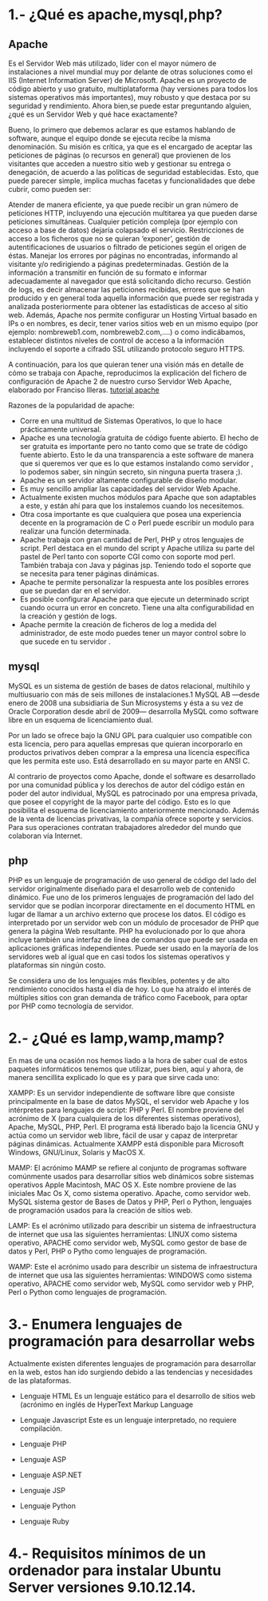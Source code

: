 # 1.- ¿Qué es apache,mysql,php?

## Apache
Es el Servidor Web más utilizado, líder con el mayor número de instalaciones a nivel mundial muy por delante de otras soluciones como el IIS (Internet Information Server) de Microsoft. Apache es un proyecto de código abierto y uso gratuito, multiplataforma (hay versiones para todos los sistemas operativos más importantes), muy robusto y que destaca por su seguridad y rendimiento.
Ahora bien,se puede estar preguntando alguien, ¿qué es un Servidor Web y qué hace exactamente?

Bueno, lo primero que debemos aclarar es que estamos hablando de software, aunque el equipo donde se ejecuta recibe la misma denominación. Su misión es crítica, ya que es el encargado de aceptar las peticiones de páginas (o recursos en general) que provienen de los visitantes que acceden a nuestro sitio web y gestionar su entrega o denegación, de acuerdo a las políticas de seguridad establecidas. Esto, que puede parecer simple, implica muchas facetas y funcionalidades que debe cubrir, como pueden ser:

Atender de manera eficiente, ya que puede recibir un gran número de peticiones HTTP, incluyendo una ejecución multitarea ya que pueden darse peticiones simultáneas. Cualquier petición compleja (por ejemplo con acceso a base de datos) dejaría colapsado el servicio.
Restricciones de acceso a los ficheros que no se quieran ‘exponer’, gestión de autentificaciones de usuarios o filtrado de peticiones según el origen de éstas.
Manejar los errores por páginas no encontradas, informando al visitante y/o redirigiendo a páginas predeterminadas.
Gestión de la información a transmitir en función de su formato e informar adecuadamente al navegador que está solicitando dicho recurso.
Gestión de logs, es decir almacenar las peticiones recibidas, errores que se han producido y en general toda aquella información que puede ser registrada y analizada posteriormente para obtener las estadísticas de acceso al sitio web.
Además, Apache nos permite configurar un Hosting Virtual basado en IPs o en nombres, es decir, tener varios sitios web en un mismo equipo (por ejemplo: nombreweb1.com, nombreweb2.com,….) o como indicábamos, establecer distintos niveles de control de acceso a la información incluyendo el soporte a cifrado SSL utilizando protocolo seguro HTTPS.

A continuación, para los que quieran tener una visión más en detalle de cómo se trabaja con Apache, reproducimos la explicación del fichero de configuración de Apache 2 de nuestro curso Servidor Web Apache, elaborado por Franciso Illeras. 
[tutorial apache](http://www.digitallearning.es/curso-apache-servidor-web.html)

Razones de la popularidad de apache:
- Corre en una multitud de Sistemas Operativos, lo que lo hace prácticamente universal.
- Apache es una tecnología gratuita de código fuente abierto. El hecho de ser gratuita es importante pero no tanto como que se trate de código fuente abierto. Esto le da una transparencia a este software de manera que si queremos ver que es lo que estamos instalando como servidor , lo podemos saber, sin ningún secreto, sin ninguna puerta trasera ;).
- Apache es un servidor altamente configurable de diseño modular. 
- Es muy sencillo ampliar las capacidades del servidor Web Apache. 
- Actualmente existen muchos módulos para Apache que son adaptables a este, y están ahí para que los instalemos cuando los necesitemos. 
- Otra cosa importante es que cualquiera que posea una experiencia decente en la programación de C o Perl puede escribir un modulo para realizar una función determinada.
- Apache trabaja con gran cantidad de Perl, PHP y otros lenguajes de script. Perl destaca en el mundo del script y Apache utiliza su parte del pastel de Perl tanto con soporte CGI como con soporte mod perl. También trabaja con Java y páginas jsp. Teniendo todo el soporte que se necesita para tener páginas dinámicas.
- Apache te permite personalizar la respuesta ante los posibles errores que se puedan dar en el servidor. 
- Es posible configurar Apache para que ejecute un determinado script cuando ocurra un error en concreto.
Tiene una alta configurabilidad en la creación y gestión de logs. 
- Apache permite la creación de ficheros de log a medida del administrador, de este modo puedes tener un mayor control sobre lo que sucede en tu servidor .

## mysql
MySQL es un sistema de gestión de bases de datos relacional, multihilo y multiusuario con más de seis millones de instalaciones.1 MySQL AB —desde enero de 2008 una subsidiaria de Sun Microsystems y ésta a su vez de Oracle Corporation desde abril de 2009— desarrolla MySQL como software libre en un esquema de licenciamiento dual.

Por un lado se ofrece bajo la GNU GPL para cualquier uso compatible con esta licencia, pero para aquellas empresas que quieran incorporarlo en productos privativos deben comprar a la empresa una licencia específica que les permita este uso. Está desarrollado en su mayor parte en ANSI C.

Al contrario de proyectos como Apache, donde el software es desarrollado por una comunidad pública y los derechos de autor del código están en poder del autor individual, MySQL es patrocinado por una empresa privada, que posee el copyright de la mayor parte del código. Esto es lo que posibilita el esquema de licenciamiento anteriormente mencionado. Además de la venta de licencias privativas, la compañía ofrece soporte y servicios. Para sus operaciones contratan trabajadores alrededor del mundo que colaboran vía Internet. 

## php

PHP es un lenguaje de programación de uso general de código del lado del servidor originalmente diseñado para el desarrollo web de contenido dinámico. Fue uno de los primeros lenguajes de programación del lado del servidor que se podían incorporar directamente en el documento HTML en lugar de llamar a un archivo externo que procese los datos. El código es interpretado por un servidor web con un módulo de procesador de PHP que genera la página Web resultante. PHP ha evolucionado por lo que ahora incluye también una interfaz de línea de comandos que puede ser usada en aplicaciones gráficas independientes. Puede ser usado en la mayoría de los servidores web al igual que en casi todos los sistemas operativos y plataformas sin ningún costo.

Se considera uno de los lenguajes más flexibles, potentes y de alto rendimiento conocidos hasta el día de hoy. Lo que ha atraído el interés de múltiples sitios con gran demanda de tráfico como Facebook, para optar por PHP como tecnología de servidor.

# 2.- ¿Qué es lamp,wamp,mamp?

En mas de una ocasión nos hemos liado a la hora de saber cual de estos paquetes informáticos tenemos que utilizar, pues bien, aquí y ahora, de manera sencillita explicado lo que es y para que sirve cada uno:


XAMPP:  Es un servidor independiente de software libre que consiste principalmente en la base de datos MySQL, el servidor web Apache y los intérpretes para lenguajes de script: PHP y Perl. El nombre proviene del acrónimo de X (para cualquiera de los diferentes sistemas operativos), Apache, MySQL, PHP, Perl.
El programa está liberado bajo la licencia GNU y actúa como un servidor web libre, fácil de usar y capaz de interpretar páginas dinámicas. Actualmente XAMPP está disponible para Microsoft Windows, GNU/Linux, Solaris y MacOS X.

MAMP: El acrónimo MAMP se refiere al conjunto de programas software comúnmente usados para desarrollar sitios web dinámicos sobre sistemas operativos Apple Macintosh, MAC OS X. Este nombre proviene de las iniciales Mac Os X, como sistema operativo. Apache, como servidor web. MySQL sistema gestor de Bases de Datos y PHP, Perl o Python, lenguajes de programación usados para la creación de sitios web.

LAMP: Es el acrónimo utilizado para describir un sistema de infraestructura de internet que usa las siguientes herramientas: LINUX como sistema operativo, APACHE como servidor web, MySQL como gestor de base de datos y Perl, PHP o Pytho como lenguajes de programación.

WAMP: Este el acrónimo usado para describir un sistema de infraestructura de internet que usa las siguientes herramientas: WINDOWS como sistema operativo, APACHE como servidor web, MySQL como servidor web y PHP, Perl o Python como lenguajes de programación.

# 3.- Enumera lenguajes de programación para desarrollar webs

Actualmente existen diferentes lenguajes de programación para desarrollar en la web, estos han ido surgiendo debido a las tendencias y necesidades de las plataformas.

- Lenguaje HTML
Es un lenguaje estático para el desarrollo de sitios web (acrónimo en inglés de HyperText Markup Language

- Lenguaje Javascript
Este es un lenguaje interpretado, no requiere compilación.

- Lenguaje PHP

- Lenguaje ASP

- Lenguaje ASP.NET

- Lenguaje JSP

- Lenguaje Python

- Lenguaje Ruby

# 4.- Requisitos mínimos de un ordenador para instalar Ubuntu Server versiones 9.10.12.14.
